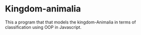 # Kingdom-animalia
This a program that that models the kingdom-Animalia in terms of classification using OOP in Javascript. 
